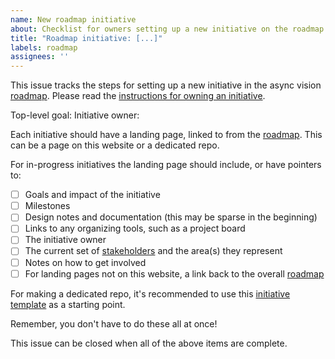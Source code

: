 ```yaml
---
name: New roadmap initiative
about: Checklist for owners setting up a new initiative on the roadmap
title: "Roadmap initiative: [...]"
labels: roadmap
assignees: ''
---
```


<!--
NOTE: This issue template is for IN-PROGRESS initiatives.
Paused initiatives can have a very basic landing page.
-->

This issue tracks the steps for setting up a new initiative in the async vision [roadmap].
Please read the [instructions for owning an initiative][owning].

<!-- Please fill out the following: -->

Top-level goal: <!-- TODO -->
Initiative owner: <!-- TODO -->

Each initiative should have a landing page, linked to from the [roadmap]. This can be a page on this website or a dedicated repo.

For in-progress initiatives the landing page should include, or have pointers to:

- [ ] Goals and impact of the initiative
- [ ] Milestones
- [ ] Design notes and documentation (this may be sparse in the beginning)
- [ ] Links to any organizing tools, such as a project board
- [ ] The initiative owner
- [ ] The current set of [stakeholders] and the area(s) they represent
- [ ] Notes on how to get involved
- [ ] For landing pages not on this website, a link back to the overall [roadmap]

For making a dedicated repo, it's recommended to use this [initiative template][template] as a starting point.

Remember, you don't have to do these all at once!

This issue can be closed when all of the above items are complete.

[roadmap]: https://rust-lang.github.io/wg-async/vision/roadmap.html
[owning]: https://rust-lang.github.io/wg-async/vision/how_to_vision/owners.html
[stakeholders]: https://rust-lang.github.io/wg-async/vision/how_to_vision/stakeholders.html
[template]: https://github.com/rust-lang/initiative-template
